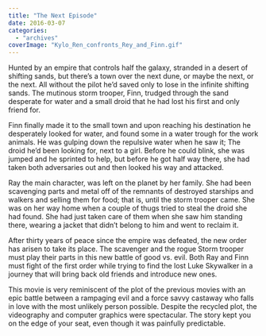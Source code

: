 ```yaml
---
title: "The Next Episode"
date: 2016-03-07
categories: 
  - "archives"
coverImage: "Kylo_Ren_confronts_Rey_and_Finn.gif"
---
```


Hunted by an empire that controls half the galaxy, stranded in a desert of shifting sands, but there’s a town over the next dune, or maybe the next, or the next. All without the pilot he’d saved only to lose in the infinite shifting sands. The mutinous storm trooper, Finn, trudged through the sand desperate for water and a small droid that he had lost his first and only friend for.

Finn finally made it to the small town and upon reaching his destination he desperately looked for water, and found some in a water trough for the work animals. He was gulping down the repulsive water when he saw it; The droid he’d been looking for, next to a girl. Before he could blink, she was jumped and he sprinted to help, but before he got half way there, she had taken both adversaries out and then looked his way and attacked.

Ray the main character, was left on the planet by her family. She had been scavenging parts and metal off of the remnants of destroyed starships and walkers and selling them for food; that is, until the storm trooper came. She was on her way home when a couple of thugs tried to steal the droid she had found. She had just taken care of them when she saw him standing there, wearing a jacket that didn’t belong to him and went to reclaim it.

After thirty years of peace since the empire was defeated, the new order has arisen to take its place. The scavenger and the rogue Storm trooper must play their parts in this new battle of good vs. evil. Both Ray and Finn must fight of the first order while trying to find the lost Luke Skywalker in a journey that will bring back old friends and introduce new ones.

This movie is very reminiscent of the plot of the previous movies with an epic battle between a rampaging evil and a force savvy castaway who falls in love with the most unlikely person possible. Despite the recycled plot, the videography and computer graphics were spectacular. The story kept you on the edge of your seat, even though it was painfully predictable.
